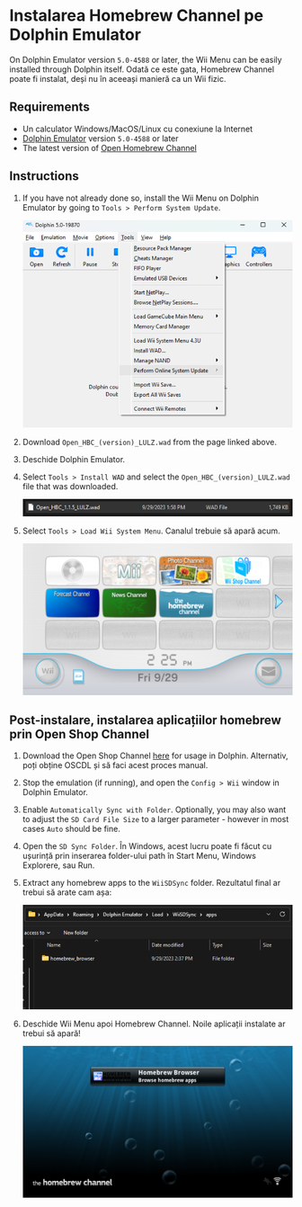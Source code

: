 # Instalarea Homebrew Channel pe Dolphin Emulator

On Dolphin Emulator version `5.0-4588` or later, the Wii Menu can be easily installed through Dolphin itself. Odată ce este gata, Homebrew Channel poate fi instalat, deși nu în aceeași manieră ca un Wii fizic.

## Requirements

- Un calculator Windows/MacOS/Linux cu conexiune la Internet
- [Dolphin Emulator](https://dolphin-emu.org/download/) version `5.0-4588` or later
- The latest version of [Open Homebrew Channel](https://github.com/Wii-Mini-Hacking/hbc/releases)

## Instructions

1. If you have not already done so, install the Wii Menu on Dolphin Emulator by going to `Tools > Perform System Update`.

   ![](/images/homebrew-dolphin/system-update.png)

2. Download `Open_HBC_(version)_LULZ.wad` from the page linked above.

3. Deschide Dolphin Emulator.

4. Select `Tools > Install WAD` and select the `Open_HBC_(version)_LULZ.wad` file that was downloaded.

   ![](/images/homebrew-dolphin/ohbc-file.png)

5. Select `Tools > Load Wii System Menu`. Canalul trebuie să apară acum.

   ![](/images/homebrew-dolphin/hbc-installed.png)

## Post-instalare, instalarea aplicațiilor homebrew prin Open Shop Channel

1. Download the Open Shop Channel [here](https://oscwii.org/library/app/homebrew_browser) for usage in Dolphin. Alternativ, poți obține OSCDL și să faci acest proces manual.

2. Stop the emulation (if running), and open the `Config > Wii` window in Dolphin Emulator.

3. Enable `Automatically Sync with Folder`. Optionally, you may also want to adjust the `SD Card File Size` to a larger parameter - however in most cases `Auto` should be fine.

4. Open the `SD Sync Folder`. În Windows, acest lucru poate fi făcut cu ușurință prin inserarea folder-ului path în Start Menu, Windows Explorere, sau Run.

5. Extract any homebrew apps to the `WiiSDSync` folder. Rezultatul final ar trebui să arate cam așa:

   ![](/images/homebrew-dolphin/apps-folder.png)

6. Deschide Wii Menu apoi Homebrew Channel. Noile aplicații instalate ar trebui să apară!

   ![](/images/homebrew-dolphin/hbc-apps.png)
